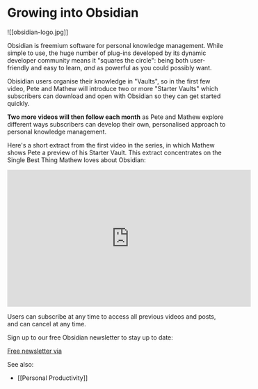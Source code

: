 # Growing into Obsidian

![[obsidian-logo.jpg]]

Obsidian is freemium software for personal knowledge management. While simple to use, the huge number of plug-ins developed by its dynamic developer community means it "squares the circle": being both user-friendly and easy to learn, *and* as powerful as you could possibly want.

Obisidian users organise their knowledge in "Vaults", so in the first few video, Pete and Mathew will introduce two or more "Starter Vaults" which subscribers can download and open with Obsidian so they can get started quickly.

**Two more videos will then follow each month** as Pete and Mathew explore different ways subscribers can develop their own, personalised approach to personal knowledge management. 

Here's a short extract from the first video in the series, in which Mathew shows Pete a preview of his Starter Vault. This extract concentrates on the Single Best Thing Mathew loves about Obsidian:

<iframe width="560" height="315" src="https://www.youtube.com/embed/3ybpQ9MPZjQ?si=O71UrISDHDYTuYZC" title="YouTube video player" frameborder="0" allow="accelerometer; autoplay; clipboard-write; encrypted-media; gyroscope; picture-in-picture; web-share" referrerpolicy="strict-origin-when-cross-origin" allowfullscreen></iframe>


Users can subscribe at any time to access all previous videos and posts, and can cancel at any time. 

Sign up to our free Obsidian newsletter to stay up to date:

<script src="https://gumroad.com/js/gumroad.js"></script>
<a class="gumroad-button" href="https://pathshiftpeople.gumroad.com/l/obsidian-news">Free newsletter via   </a>

See also:

* [[Personal Productivity]]